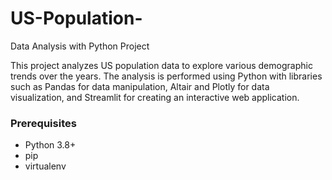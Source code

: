 # US-Population-
Data Analysis with Python Project 

This project analyzes US population data to explore various demographic trends over the years. The analysis is performed using Python with libraries such as Pandas for data manipulation, Altair and Plotly for data visualization, and Streamlit for creating an interactive web application.

### Prerequisites

- Python 3.8+
- pip
- virtualenv

